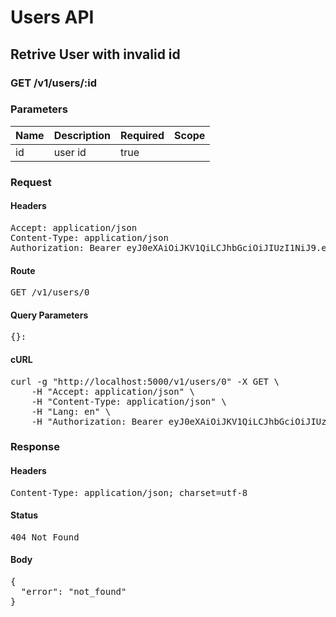 # Users API

## Retrive User with invalid id

### GET /v1/users/:id

### Parameters

| Name | Description | Required | Scope |
|------|-------------|----------|-------|
| id | user id | true |  |

### Request

#### Headers

<pre>Accept: application/json
Content-Type: application/json
Authorization: Bearer eyJ0eXAiOiJKV1QiLCJhbGciOiJIUzI1NiJ9.eyJleHAiOjE1NTYxNzQ5OTUsInN1YiI6NDczfQ.oWGIi9mA7U7EGKIVVJWsnwPLk9yxrwvN5mfgH0hX-fE</pre>

#### Route

<pre>GET /v1/users/0</pre>

#### Query Parameters

<pre>{}: </pre>

#### cURL

<pre class="request">curl -g &quot;http://localhost:5000/v1/users/0&quot; -X GET \
	-H &quot;Accept: application/json&quot; \
	-H &quot;Content-Type: application/json&quot; \
	-H &quot;Lang: en&quot; \
	-H &quot;Authorization: Bearer eyJ0eXAiOiJKV1QiLCJhbGciOiJIUzI1NiJ9.eyJleHAiOjE1NTYxNzQ5OTUsInN1YiI6NDczfQ.oWGIi9mA7U7EGKIVVJWsnwPLk9yxrwvN5mfgH0hX-fE&quot;</pre>

### Response

#### Headers

<pre>Content-Type: application/json; charset=utf-8</pre>

#### Status

<pre>404 Not Found</pre>

#### Body

<pre>{
  "error": "not_found"
}</pre>
